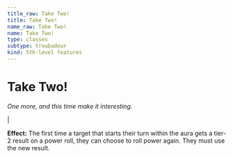 ```yaml
---
title_raw: Take Two!
title: Take Two!
name_raw: Take Two!
name: Take Two!
type: classes
subtype: troubadour
kind: 5th-level features
---
```


# Take Two!

*One more, and this time make it interesting.*

|

**Effect:** The first time a target that starts their turn within the aura gets a tier-2 result on a power roll, they can choose to roll power again. They must use the new result.
